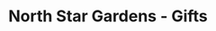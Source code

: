 ---
title: "North Star Gardens - Gifts"
url: /indian-river/north-star-gardens-gifts/
shop: Andenken
---